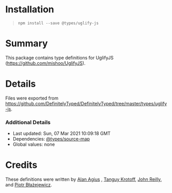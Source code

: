 # Installation
> `npm install --save @types/uglify-js`

# Summary
This package contains type definitions for UglifyJS (https://github.com/mishoo/UglifyJS).

# Details
Files were exported from https://github.com/DefinitelyTyped/DefinitelyTyped/tree/master/types/uglify-js.

### Additional Details

* Last updated: Sun, 07 Mar 2021 10:09:18 GMT
* Dependencies: [@types/source-map](https://npmjs.com/package/@types/source-map)
* Global values: none

# Credits

These definitions were written by [Alan Agius](https://github.com/alan-agius4)
, [Tanguy Krotoff](https://github.com/tkrotoff), [John Reilly](https://github.com/johnnyreilly),
and [Piotr Błażejewicz](https://github.com/peterblazejewicz).

